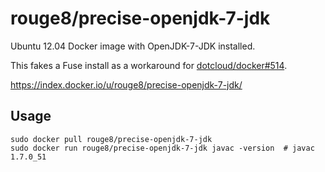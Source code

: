 rouge8/precise-openjdk-7-jdk
============================

Ubuntu 12.04 Docker image with OpenJDK-7-JDK installed.

This fakes a Fuse install as a workaround for [dotcloud/docker#514](https://github.com/dotcloud/docker/issues/514).

<https://index.docker.io/u/rouge8/precise-openjdk-7-jdk/>

## Usage

```
sudo docker pull rouge8/precise-openjdk-7-jdk
sudo docker run rouge8/precise-openjdk-7-jdk javac -version  # javac 1.7.0_51
```
